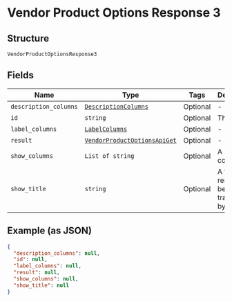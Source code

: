 
# Vendor Product Options Response 3

## Structure

`VendorProductOptionsResponse3`

## Fields

| Name | Type | Tags | Description |
|  --- | --- | --- | --- |
| `description_columns` | [`DescriptionColumns`](/doc/models/description-columns.md) | Optional | - |
| `id` | `string` | Optional | The item id |
| `label_columns` | [`LabelColumns`](/doc/models/label-columns.md) | Optional | - |
| `result` | [`VendorProductOptionsApiGet`](/doc/models/vendor-product-options-api-get.md) | Optional | - |
| `show_columns` | `List of string` | Optional | A list of columns |
| `show_title` | `string` | Optional | A title to render. Will be translated by babel |

## Example (as JSON)

```json
{
  "description_columns": null,
  "id": null,
  "label_columns": null,
  "result": null,
  "show_columns": null,
  "show_title": null
}
```

